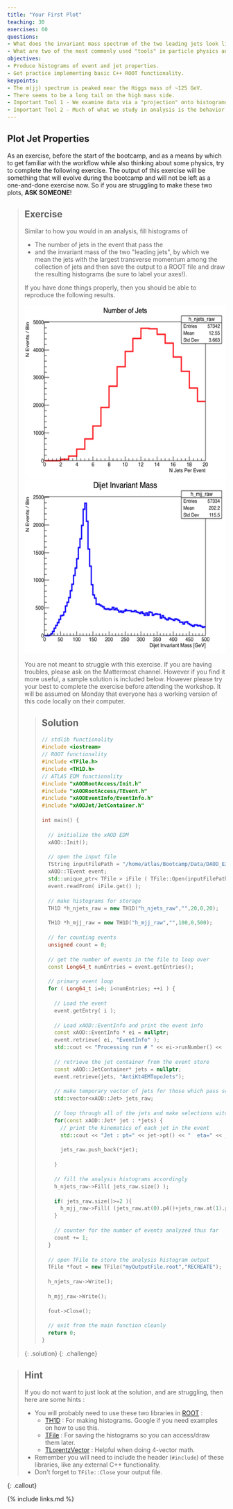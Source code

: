 ```yaml
---
title: "Your First Plot"
teaching: 30
exercises: 60
questions:
- What does the invariant mass spectrum of the two leading jets look like?
- What are two of the most commonly used "tools" in particle physics analysis?
objectives:
- Produce histograms of event and jet properties.
- Get practice implementing basic C++ ROOT functionality.
keypoints:
- The m(jj) spectrum is peaked near the Higgs mass of ~125 GeV.
- There seems to be a long tail on the high mass side.
- Important Tool 1 - We examine data via a "projection" onto histograms (`TH1` in ROOT).
- Important Tool 2 - Much of what we study in analysis is the behavior of four-momenta (`TLorentzVector` in ROOT).
---
```



## Plot Jet Properties

As an exercise, before the start of the bootcamp, and as a means by which to get familiar with
the workflow while also thinking about some physics, try to complete the following exercise.
The output of this exercise will be something that will evolve during the bootcamp and will
not be left as a one-and-done exercise now.  So if you are struggling to make these two plots,
**ASK SOMEONE**!

> ## Exercise
>
> Similar to how you would in an analysis, fill histograms of
> - The number of jets in the event that pass the
> - and the invariant mass of the two "leading jets", by which we mean the jets with the largest transverse momentum among the collection of jets
> and then save the output to a ROOT file and draw the resulting histograms (be sure to label your axes!).
>
> If you have done things properly, then you should be able to reproduce the following results.
>
> <center>
> <img src="../fig/spectrum_njets.png" style="width:500px;height:400px">
> <img src="../fig/spectrum_mjj.png" style="width:500px;height:400px">
> </center>
>
> You are not meant to struggle with this exercise.  If you are having troubles, please ask on the Mattermost channel.  However
> if you find it more useful, a sample solution is included below. However please try your best to complete the exercise
> before attending the workshop.  It will be assumed on Monday that everyone has a working version of this code locally on their
> computer.
>
> > ## Solution
> >
> > ~~~cpp
> > // stdlib functionality
> > #include <iostream>
> > // ROOT functionality
> > #include <TFile.h>
> > #include <TH1D.h>
> > // ATLAS EDM functionality
> > #include "xAODRootAccess/Init.h"
> > #include "xAODRootAccess/TEvent.h"
> > #include "xAODEventInfo/EventInfo.h"
> > #include "xAODJet/JetContainer.h"
> >
> > int main() {
> >
> >   // initialize the xAOD EDM
> >   xAOD::Init();
> >
> >   // open the input file
> >   TString inputFilePath = "/home/atlas/Bootcamp/Data/DAOD_EXOT27.17882744._000026.pool.root.1";
> >   xAOD::TEvent event;
> >   std::unique_ptr< TFile > iFile ( TFile::Open(inputFilePath, "READ") );
> >   event.readFrom( iFile.get() );
> >
> >   // make histograms for storage
> >   TH1D *h_njets_raw = new TH1D("h_njets_raw","",20,0,20);
> >
> >   TH1D *h_mjj_raw = new TH1D("h_mjj_raw","",100,0,500);
> >
> >   // for counting events
> >   unsigned count = 0;
> >
> >   // get the number of events in the file to loop over
> >   const Long64_t numEntries = event.getEntries();
> >
> >   // primary event loop
> >   for ( Long64_t i=0; i<numEntries; ++i ) {
> >
> >     // Load the event
> >     event.getEntry( i );
> >
> >     // Load xAOD::EventInfo and print the event info
> >     const xAOD::EventInfo * ei = nullptr;
> >     event.retrieve( ei, "EventInfo" );
> >     std::cout << "Processing run # " << ei->runNumber() << ", event # " << ei->eventNumber() << std::endl;
> >
> >     // retrieve the jet container from the event store
> >     const xAOD::JetContainer* jets = nullptr;
> >     event.retrieve(jets, "AntiKt4EMTopoJets");
> >
> >     // make temporary vector of jets for those which pass selection
> >     std::vector<xAOD::Jet> jets_raw;
> >
> >     // loop through all of the jets and make selections with the helper
> >     for(const xAOD::Jet* jet : *jets) {
> >       // print the kinematics of each jet in the event
> >       std::cout << "Jet : pt=" << jet->pt() << "  eta=" << jet->eta() << "  phi=" << jet->phi() << "  m=" << jet->m() << std::endl;
> >
> >       jets_raw.push_back(*jet);
> >
> >     }
> >
> >     // fill the analysis histograms accordingly
> >     h_njets_raw->Fill( jets_raw.size() );
> >
> >     if( jets_raw.size()>=2 ){
> >       h_mjj_raw->Fill( (jets_raw.at(0).p4()+jets_raw.at(1).p4()).M()/1000. );
> >     }
> >
> >     // counter for the number of events analyzed thus far
> >     count += 1;
> >   }
> >
> >   // open TFile to store the analysis histogram output
> >   TFile *fout = new TFile("myOutputFile.root","RECREATE");
> >
> >   h_njets_raw->Write();
> >
> >   h_mjj_raw->Write();
> >
> >   fout->Close();
> >
> >   // exit from the main function cleanly
> >   return 0;
> > }
> > ~~~
> >
> {: .solution}
{: .challenge}

> ## Hint
>
> If you do not want to just look at the solution, and are struggling, then here are some hints :
> - You will probably need to use these two libraries in [ROOT](https://root.cern.ch/) :
>   - [TH1D](https://root.cern.ch/doc/master/classTH1D.html) : For making histograms. Google if you need examples on how to use this.
>   - [TFile](https://root.cern.ch/doc/master/classTFile.html) : For saving the histograms so you can access/draw them later.
>   - [TLorentzVector](https://root.cern.ch/doc/master/classTLorentzVector.html) : Helpful when doing 4-vector math.
> - Remember you will need to include the header (`#include`) of these libraries, like any external C++ functionality.
> - Don't forget to `TFile::Close` your output file.
>
{: .callout}


{% include links.md %}

